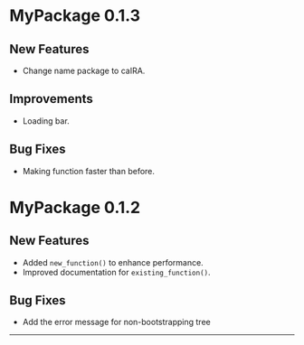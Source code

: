 # MyPackage 0.1.3

## New Features
- Change name package to caIRA.

## Improvements
- Loading bar.

## Bug Fixes
- Making function faster than before.


# MyPackage 0.1.2

## New Features
- Added `new_function()` to enhance performance.
- Improved documentation for `existing_function()`.

## Bug Fixes
- Add the error message for non-bootstrapping tree


---

